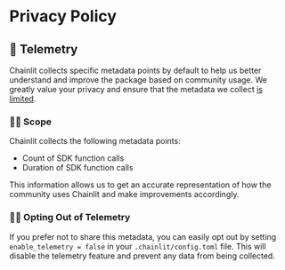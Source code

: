 # Privacy Policy

## 📏 Telemetry

Chainlit collects specific metadata points by default to help us better understand and improve the package based on community usage. We greatly value your privacy and ensure that the metadata we collect [is limited](/backend/telemetry.py).

### 🕵️‍♀️ Scope

Chainlit collects the following metadata points:

- Count of SDK function calls
- Duration of SDK function calls

This information allows us to get an accurate representation of how the community uses Chainlit and make improvements accordingly.

### 🙅‍♀️ Opting Out of Telemetry

If you prefer not to share this metadata, you can easily opt out by setting `enable_telemetry = false` in your `.chainlit/config.toml` file. This will disable the telemetry feature and prevent any data from being collected.
